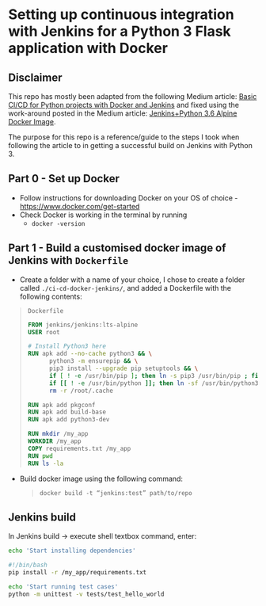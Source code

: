# Setting up continuous integration with Jenkins for a Python 3 Flask application with Docker

## Disclaimer
This repo has mostly been adapted from the following Medium article: [Basic CI/CD for Python projects with Docker and Jenkins](https://medium.com/faun/basic-ci-cd-for-python-projects-with-docker-and-jenkins-38eeb547fb28) and fixed using the work-around posted in the Medium article: [Jenkins+Python 3.6 Alpine Docker Image](https://medium.com/@mirsaeedi/jenkins-python-3-6-alpine-docker-image-8c22bd025533).

The purpose for this repo is a reference/guide to the steps I took when following the article to in getting a successful build on Jenkins with Python 3.

## Part 0 - Set up Docker

- Follow instructions for downloading Docker on your OS of choice - https://www.docker.com/get-started
- Check Docker is working in the terminal by running
    - `docker -version`


## Part 1 - Build a customised docker image of Jenkins with `Dockerfile`

- Create a folder with a name of your choice, I chose to create a folder called `./ci-cd-docker-jenkins/`, and added a Dockerfile with the following contents:

> `Dockerfile`
> ```dockerfile
>FROM jenkins/jenkins:lts-alpine
>USER root
>
># Install Python3 here 
>RUN apk add --no-cache python3 && \
>       python3 -m ensurepip && \
>       pip3 install --upgrade pip setuptools && \
>       if [ ! -e /usr/bin/pip ]; then ln -s pip3 /usr/bin/pip ; fi && \
>       if [[ ! -e /usr/bin/python ]]; then ln -sf /usr/bin/python3 /usr/bin/python; fi && \
>       rm -r /root/.cache
>
>RUN apk add pkgconf
>RUN apk add build-base
>RUN apk add python3-dev
>
>RUN mkdir /my_app
>WORKDIR /my_app
>COPY requirements.txt /my_app
>RUN pwd
>RUN ls -la


- Build docker image using the following command:
    > `docker build -t “jenkins:test” path/to/repo`


## Jenkins build
In Jenkins build -> execute shell textbox command, enter:

```sh
echo 'Start installing dependencies'

#!/bin/bash
pip install -r /my_app/requirements.txt

echo 'Start running test cases'
python -m unittest -v tests/test_hello_world
```